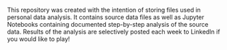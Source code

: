 This repository was created with the intention of storing files used in personal data analysis. It contains source data files as well as Jupyter Notebooks containing documented step-by-step analysis of the source data. Results of the analysis are selectively posted each week to LinkedIn if you would like to play! 
